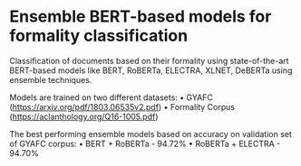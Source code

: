 # Ensemble BERT-based models for formality classification
Classification of documents based on their formality using state-of-the-art BERT-based models like BERT, RoBERTa, ELECTRA, XLNET, DeBERTa using ensemble techniques.

Models are trained on two different datasets:
• GYAFC (https://arxiv.org/pdf/1803.06535v2.pdf)
• Formality Corpus (https://aclanthology.org/Q16-1005.pdf)

The best performing ensemble models based on accuracy on validation set of GYAFC corpus:
• BERT + RoBERTa - 94.72% 
• RoBERTa + ELECTRA - 94.70%
